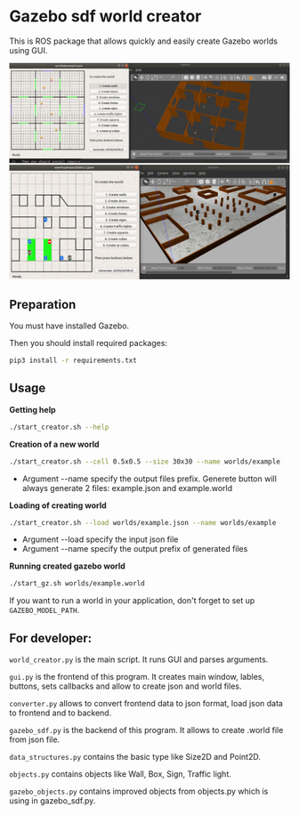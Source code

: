 # Gazebo sdf world creator

This is ROS package that allows quickly and easily create Gazebo worlds using GUI.

![Alt text](Img/fpi.jpg?raw=true "fpi")
![Alt text](Img/autonet.png?raw=true "autonet")

## Preparation

You must have installed Gazebo.

Then you should install required packages:

```bash
pip3 install -r requirements.txt
```

## Usage

**Getting help**

```bash
./start_creator.sh --help
```

**Creation of a new world**

```bash
./start_creator.sh --cell 0.5x0.5 --size 30x30 --name worlds/example
```
- Argument --name specify the output files prefix. Generete button will always generate 2 files: example.json and example.world

**Loading of creating world**

```bash
./start_creator.sh --load worlds/example.json --name worlds/example
```
- Argument --load specify the input json file
- Argument --name specify the output prefix of generated files

**Running created gazebo world**

```bash
./start_gz.sh worlds/example.world
```

If you want to run a world in your application, don't forget to set up `GAZEBO_MODEL_PATH`.

## For developer:

`world_creator.py` is the main script. It runs GUI and parses arguments.

`gui.py` is the frontend of this program. It creates main window, lables, buttons, sets callbacks and allow to create json and world files.

`converter.py` allows to convert frontend data to json format, load json data to frontend and to backend.

`gazebo_sdf.py` is the backend of this program. It allows to create .world file from json file.

`data_structures.py` contains the basic type like Size2D and Point2D.

`objects.py` contains objects like Wall, Box, Sign, Traffic light.

`gazebo_objects.py` contains improved objects from objects.py which is using in gazebo_sdf.py.
